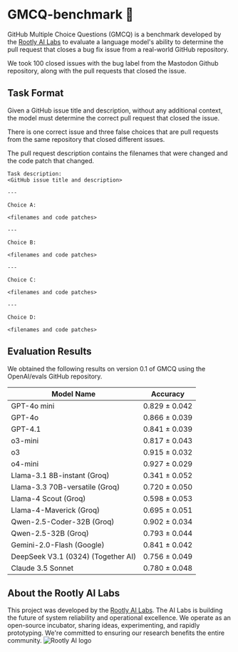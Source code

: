 
# GMCQ-benchmark 🧪
GitHub Multiple Choice Questions (GMCQ) is a benchmark developed by the [Rootly AI Labs](https://labs.rootly.ai/) to evaluate a language model's ability to determine the pull request that closes a bug fix issue from a real-world GitHub repository.

We took 100 closed issues with the bug label from the Mastodon Github repository, along with the pull requests that closed the issue. 

## Task Format

Given a GitHub issue title and description, without any additional context, the model must determine the correct pull request that closed the issue.

There is one correct issue and three false choices that are pull requests from the same repository that closed different issues.

The pull request description contains the filenames that were changed and the code patch that changed.

```
Task description:
<GitHub issue title and description>

---

Choice A:

<filenames and code patches>

---

Choice B:

<filenames and code patches>

---

Choice C:

<filenames and code patches>

---

Choice D:

<filenames and code patches>

```

## Evaluation Results

We obtained the following results on version 0.1 of GMCQ using the OpenAI/evals GitHub repository.

| Model Name | Accuracy |
| --- | --- | 
| GPT-4o mini | 0.829 ± 0.042 |
| GPT-4o | 0.866 ± 0.039 |
| GPT-4.1 | 0.841 ± 0.039 |
| o3-mini | 0.817 ± 0.043 |
| o3 | 0.915 ± 0.032 |
| o4-mini | 0.927 ± 0.029 |
| Llama-3.1 8B-instant (Groq) | 0.341 ± 0.052 |
| Llama-3.3 70B-versatile (Groq) | 0.720 ± 0.050 |
| Llama-4 Scout (Groq) | 0.598 ± 0.053 |
| Llama-4-Maverick (Groq) | 0.695 ± 0.051 |
| Qwen-2.5-Coder-32B (Groq) | 0.902 ± 0.034 |
| Qwen-2.5-32B (Groq) | 0.793 ± 0.044 |
| Gemini-2.0-Flash (Google) | 0.841 ± 0.042 |
| DeepSeek V3.1 (0324) (Together AI) | 0.756 ± 0.049 |
| Claude 3.5 Sonnet | 0.780 ± 0.048 |

## About the Rootly AI Labs
This project was developed by the [Rootly AI Labs](https://labs.rootly.ai/). The AI Labs is building the future of system reliability and operational excellence. We operate as an open-source incubator, sharing ideas, experimenting, and rapidly prototyping. We're committed to ensuring our research benefits the entire community.
![Rootly AI logo](https://github.com/Rootly-AI-Labs/EventOrOutage/raw/main/rootly-ai.png)
